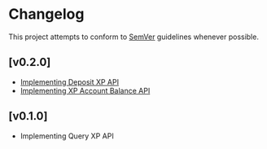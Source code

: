 # Changelog
This project attempts to conform to [SemVer](https://semver.org/) guidelines whenever possible.

## [v0.2.0]
* [Implementing Deposit XP API](https://github.com/Ubunfu/mc-xp-bank/pull/1)
* [Implementing XP Account Balance API]()

## [v0.1.0]
* Implementing Query XP API